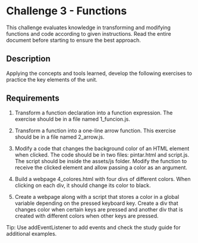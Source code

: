 # Challenge 3 - Functions

This challenge evaluates knowledge in transforming and modifying functions and code according to given instructions. Read the entire document before starting to ensure the best approach.

## Description

Applying the concepts and tools learned, develop the following exercises to practice the key elements of the unit.

## Requirements

1. Transform a function declaration into a function expression. The exercise should be in a file named 1_funcion.js.

2. Transform a function into a one-line arrow function. This exercise should be in a file named 2_arrow.js.

3. Modify a code that changes the background color of an HTML element when clicked. The code should be in two files: pintar.html and script.js. The script should be inside the assets/js folder. Modify the function to receive the clicked element and allow passing a color as an argument.

4. Build a webpage 4_colores.html with four divs of different colors. When clicking on each div, it should change its color to black.

5. Create a webpage along with a script that stores a color in a global variable depending on the pressed keyboard key. Create a div that changes color when certain keys are pressed and another div that is created with different colors when other keys are pressed.

Tip: Use addEventListener to add events and check the study guide for additional examples.
